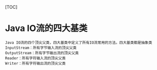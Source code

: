 [TOC]
# Java IO流的四大基类
	Java IO流的四个顶尖父类，四大基类中定义了所有IO流常用的方法。四大基类都是抽象类
	InputStream：所有字节输入流的顶尖父类
	OutputStream：所有字节输出流的顶尖父类
	Reader：所有字符输入流的顶尖父类
	Writer：所有字符输出流的顶尖父类
